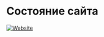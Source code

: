 # Состояние сайта
[![Website](https://img.shields.io/website-работает-не%20работает-green-red/https/twitchlivem.github.io.svg?label=Веб-сайт&style=flat-square)]()


